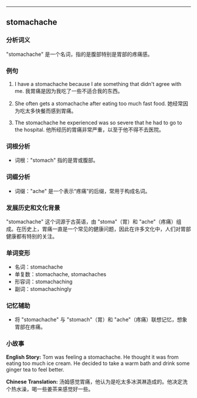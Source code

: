 
---------------
## stomachache
### 分析词义
"stomachache" 是一个名词，指的是腹部特别是胃部的疼痛感。

### 例句
1. I have a stomachache because I ate something that didn't agree with me.
   我胃痛是因为我吃了一些不适合我的东西。

2. She often gets a stomachache after eating too much fast food.
   她经常因为吃太多快餐而感到胃痛。

3. The stomachache he experienced was so severe that he had to go to the hospital.
   他所经历的胃痛非常严重，以至于他不得不去医院。

### 词根分析
- 词根："stomach" 指的是胃或腹部。

### 词缀分析
- 词缀："ache" 是一个表示“疼痛”的后缀，常用于构成名词。

### 发展历史和文化背景
"stomachache" 这个词源于古英语，由 "stoma"（胃）和 "ache"（疼痛）组成。在历史上，胃痛一直是一个常见的健康问题，因此在许多文化中，人们对胃部健康都有特别的关注。

### 单词变形
- 名词：stomachache
- 单复数：stomachache, stomachaches
- 形容词：stomachaching
- 副词：stomachachingly

### 记忆辅助
- 将 "stomachache" 与 "stomach"（胃）和 "ache"（疼痛）联想记忆，想象胃部在疼痛。

### 小故事
**English Story:**
Tom was feeling a stomachache. He thought it was from eating too much ice cream. He decided to take a warm bath and drink some ginger tea to feel better.

**Chinese Translation:**
汤姆感觉胃痛，他认为是吃太多冰淇淋造成的。他决定洗个热水澡，喝一些姜茶来感觉好一些。

